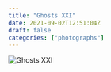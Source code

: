 ```yaml
---
title: "Ghosts XXI"
date: 2021-09-02T12:51:04Z
draft: false
categories: ["photographs"]
---
```


![Ghosts XXI](/img/photo/ghostsXXI.jpg)
